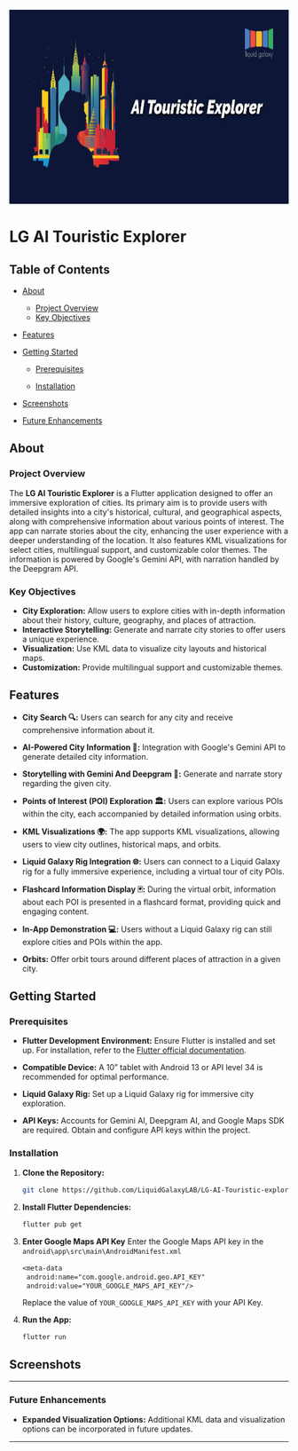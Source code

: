
<p align="center">
  <img src="https://github.com/Manas-33/Manas-33/blob/76405e2ef1aa037800645ab026d41197c0ea5d7a/Big%20Logo.png" alt="Logo" height=350>
</p>

# LG AI Touristic Explorer



## Table of Contents

- [About](#about)
   - [Project Overview](#project-overview)
   - [Key Objectives](#key-objectives)

- [Features](#features)

- [Getting Started](#getting-started)
   - [Prerequisites](#prerequisites)
     
   - [Installation](#installation)

- [Screenshots](#screenshots)

- [Future Enhancements](#future-enhancements)

## About

### Project Overview
The **LG AI Touristic Explorer** is a Flutter application designed to offer an immersive exploration of cities. Its primary aim is to provide users with detailed insights into a city's historical, cultural, and geographical aspects, along with comprehensive information about various points of interest. The app can narrate stories about the city, enhancing the user experience with a deeper understanding of the location. It also features KML visualizations for select cities, multilingual support, and customizable color themes. The information is powered by Google's Gemini API, with narration handled by the Deepgram API.

### Key Objectives
- **City Exploration:** Allow users to explore cities with in-depth information about their history, culture, geography, and places of attraction.
- **Interactive Storytelling:** Generate and narrate city stories to offer users a unique experience.
- **Visualization:** Use KML data to visualize city layouts and historical maps.
- **Customization:** Provide multilingual support and customizable themes.

## Features

- **City Search 🔍:**
  Users can search for any city and receive comprehensive information about it.

- **AI-Powered City Information 🤖:**
  Integration with Google's Gemini API to generate detailed city information.

- **Storytelling with Gemini And Deepgram 📖:**
  Generate and narrate story regarding the given city.

- **Points of Interest (POI) Exploration 🏛️:**
  Users can explore various POIs within the city, each accompanied by detailed information using orbits.

- **KML Visualizations 🌍:**
  The app supports KML visualizations, allowing users to view city outlines, historical maps, and orbits.

- **Liquid Galaxy Rig Integration 🌐:**
  Users can connect to a Liquid Galaxy rig for a fully immersive experience, including a virtual tour of city POIs.

- **Flashcard Information Display 🃏:**
  During the virtual orbit, information about each POI is presented in a flashcard format, providing quick and engaging content.

- **In-App Demonstration 💻:**
  Users without a Liquid Galaxy rig can still explore cities and POIs within the app.

- **Orbits:** Offer orbit tours around different places of attraction in a given city.



## Getting Started

### Prerequisites
- **Flutter Development Environment:**
  Ensure Flutter is installed and set up. For installation, refer to the [Flutter official documentation](https://docs.flutter.dev/get-started/install).
  
- **Compatible Device:**
  A 10” tablet with Android 13 or API level 34 is recommended for optimal performance.

- **Liquid Galaxy Rig:**
  Set up a Liquid Galaxy rig for immersive city exploration.

- **API Keys:**
  Accounts for Gemini AI, Deepgram AI, and Google Maps SDK are required. Obtain and configure API keys within the project.

### Installation

1. **Clone the Repository:**
   ```bash
   git clone https://github.com/LiquidGalaxyLAB/LG-AI-Touristic-explorer.git
   ```

2. **Install Flutter Dependencies:**
   ```bash
   flutter pub get
   ```

3. **Enter Google Maps API Key**
   Enter the Google Maps API key in the `android\app\src\main\AndroidManifest.xml` 
   ```
   <meta-data
    android:name="com.google.android.geo.API_KEY"
    android:value="YOUR_GOOGLE_MAPS_API_KEY"/>
   ```
   Replace the value of `YOUR_GOOGLE_MAPS_API_KEY` with your API Key.

4. **Run the App:**
   ```bash
   flutter run
   ```

<!-- 5. **Set Up Liquid Galaxy Rig:**
   Follow the provided guidelines to connect and configure your Liquid Galaxy rig. -->

## Screenshots




---

### Future Enhancements
- **Expanded Visualization Options:**
  Additional KML data and visualization options can be incorporated in future updates.
  
---